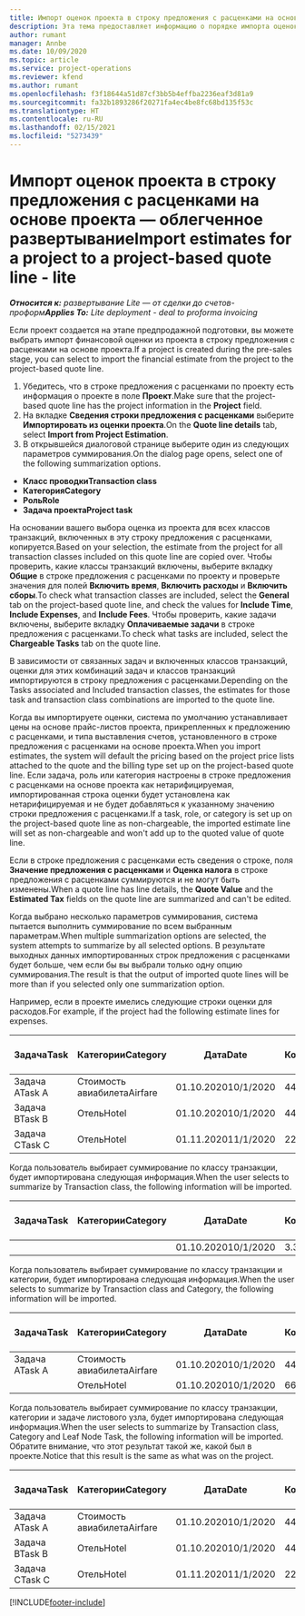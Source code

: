 ```yaml
---
title: Импорт оценок проекта в строку предложения с расценками на основе проекта — облегченное развертывание
description: Эта тема предоставляет информацию о порядке импорта оценок из проекта в строку предложения с расценками.
author: rumant
manager: Annbe
ms.date: 10/09/2020
ms.topic: article
ms.service: project-operations
ms.reviewer: kfend
ms.author: rumant
ms.openlocfilehash: f3f18644a51d87cf3bb5b4effba2236eaf3d81a9
ms.sourcegitcommit: fa32b1893286f20271fa4ec4be8fc68bd135f53c
ms.translationtype: HT
ms.contentlocale: ru-RU
ms.lasthandoff: 02/15/2021
ms.locfileid: "5273439"
---
```

# <a name="import-estimates-for-a-project-to-a-project-based-quote-line---lite"></a><span data-ttu-id="170ce-103">Импорт оценок проекта в строку предложения с расценками на основе проекта — облегченное развертывание</span><span class="sxs-lookup"><span data-stu-id="170ce-103">Import estimates for a project to a project-based quote line - lite</span></span>

<span data-ttu-id="170ce-104">_**Относится к:** развертывание Lite — от сделки до счетов-проформ_</span><span class="sxs-lookup"><span data-stu-id="170ce-104">_**Applies To:** Lite deployment - deal to proforma invoicing_</span></span>

<span data-ttu-id="170ce-105">Если проект создается на этапе предпродажной подготовки, вы можете выбрать импорт финансовой оценки из проекта в строку предложения с расценками на основе проекта.</span><span class="sxs-lookup"><span data-stu-id="170ce-105">If a project is created during the pre-sales stage, you can select to import the financial estimate from the project to the project-based quote line.</span></span>

1. <span data-ttu-id="170ce-106">Убедитесь, что в строке предложения с расценками по проекту есть информация о проекте в поле **Проект**.</span><span class="sxs-lookup"><span data-stu-id="170ce-106">Make sure that the project-based quote line has the project information in the **Project** field.</span></span>
2. <span data-ttu-id="170ce-107">На вкладке **Сведения строки предложения с расценками** выберите **Импортировать из оценки проекта**.</span><span class="sxs-lookup"><span data-stu-id="170ce-107">On the **Quote line details** tab, select **Import from Project Estimation**.</span></span>
3. <span data-ttu-id="170ce-108">В открывшейся диалоговой странице выберите один из следующих параметров суммирования.</span><span class="sxs-lookup"><span data-stu-id="170ce-108">On the dialog page opens, select one of the following summarization options.</span></span>

  - <span data-ttu-id="170ce-109">**Класс проводки**</span><span class="sxs-lookup"><span data-stu-id="170ce-109">**Transaction class**</span></span>
  - <span data-ttu-id="170ce-110">**Категория**</span><span class="sxs-lookup"><span data-stu-id="170ce-110">**Category**</span></span>
  - <span data-ttu-id="170ce-111">**Роль**</span><span class="sxs-lookup"><span data-stu-id="170ce-111">**Role**</span></span> 
  - <span data-ttu-id="170ce-112">**Задача проекта**</span><span class="sxs-lookup"><span data-stu-id="170ce-112">**Project task**</span></span>

<span data-ttu-id="170ce-113">На основании вашего выбора оценка из проекта для всех классов транзакций, включенных в эту строку предложения с расценками, копируется.</span><span class="sxs-lookup"><span data-stu-id="170ce-113">Based on your selection, the estimate from the project for all transaction classes included on this quote line are copied over.</span></span> <span data-ttu-id="170ce-114">Чтобы проверить, какие классы транзакций включены, выберите вкладку **Общие** в строке предложения с расценками по проекту и проверьте значения для полей **Включить время**, **Включить расходы** и **Включить сборы**.</span><span class="sxs-lookup"><span data-stu-id="170ce-114">To check what transaction classes are included, select the **General** tab on the project-based quote line, and check the values for **Include Time**, **Include Expenses**, and **Include Fees**.</span></span>  <span data-ttu-id="170ce-115">Чтобы проверить, какие задачи включены, выберите вкладку **Оплачиваемые задачи** в строке предложения с расценками.</span><span class="sxs-lookup"><span data-stu-id="170ce-115">To check what tasks are included, select the **Chargeable Tasks** tab on the quote line.</span></span>

<span data-ttu-id="170ce-116">В зависимости от связанных задач и включенных классов транзакций, оценки для этих комбинаций задач и классов транзакций импортируются в строку предложения с расценками.</span><span class="sxs-lookup"><span data-stu-id="170ce-116">Depending on the Tasks associated and Included transaction classes, the estimates for those task and transaction class combinations are imported to the quote line.</span></span>

<span data-ttu-id="170ce-117">Когда вы импортируете оценки, система по умолчанию устанавливает цены на основе прайс-листов проекта, прикрепленных к предложению с расценками, и типа выставления счетов, установленного в строке предложения с расценками на основе проекта.</span><span class="sxs-lookup"><span data-stu-id="170ce-117">When you import estimates, the system will default the pricing based on the project price lists attached to the quote and the billing type set up on the project-based quote line.</span></span> <span data-ttu-id="170ce-118">Если задача, роль или категория настроены в строке предложения с расценками на основе проекта как нетарифицируемая, импортированная строка оценки будет установлена как нетарифицируемая и не будет добавляться к указанному значению строки предложения с расценками.</span><span class="sxs-lookup"><span data-stu-id="170ce-118">If a task, role, or category is set up on the project-based quote line as non-chargeable, the imported estimate line will set as non-chargeable and won't add up to the quoted value of quote line.</span></span>

<span data-ttu-id="170ce-119">Если в строке предложения с расценками есть сведения о строке, поля **Значение предложения с расценками** и **Оценка налога** в строке предложения с расценками суммируются и не могут быть изменены.</span><span class="sxs-lookup"><span data-stu-id="170ce-119">When a quote line has line details, the **Quote Value** and the **Estimated Tax** fields on the quote line are summarized and can't be edited.</span></span>

<span data-ttu-id="170ce-120">Когда выбрано несколько параметров суммирования, система пытается выполнить суммирование по всем выбранным параметрам.</span><span class="sxs-lookup"><span data-stu-id="170ce-120">When multiple summarization options are selected, the system attempts to summarize by all selected options.</span></span> <span data-ttu-id="170ce-121">В результате выходных данных импортированных строк предложения с расценками будет больше, чем если бы вы выбрали только одну опцию суммирования.</span><span class="sxs-lookup"><span data-stu-id="170ce-121">The result is that the output of imported quote lines will be more than if you selected only one summarization option.</span></span>

<span data-ttu-id="170ce-122">Например, если в проекте имелись следующие строки оценки для расходов.</span><span class="sxs-lookup"><span data-stu-id="170ce-122">For example, if the project had the following estimate lines for expenses.</span></span>

| <span data-ttu-id="170ce-123">Задача</span><span class="sxs-lookup"><span data-stu-id="170ce-123">Task</span></span> | <span data-ttu-id="170ce-124">Категории</span><span class="sxs-lookup"><span data-stu-id="170ce-124">Category</span></span> | <span data-ttu-id="170ce-125">Дата</span><span class="sxs-lookup"><span data-stu-id="170ce-125">Date</span></span> | <span data-ttu-id="170ce-126">Количество</span><span class="sxs-lookup"><span data-stu-id="170ce-126">Quantity</span></span> | <span data-ttu-id="170ce-127">Цена за единицу</span><span class="sxs-lookup"><span data-stu-id="170ce-127">Unit price</span></span> | <span data-ttu-id="170ce-128">Сумма</span><span class="sxs-lookup"><span data-stu-id="170ce-128">Amount</span></span> |
| --- | --- | --- | --- | --- | --- |
| <span data-ttu-id="170ce-129">Задача A</span><span class="sxs-lookup"><span data-stu-id="170ce-129">Task A</span></span> | <span data-ttu-id="170ce-130">Стоимость авиабилета</span><span class="sxs-lookup"><span data-stu-id="170ce-130">Airfare</span></span> | <span data-ttu-id="170ce-131">01.10.2020</span><span class="sxs-lookup"><span data-stu-id="170ce-131">10/1/2020</span></span> | <span data-ttu-id="170ce-132">4</span><span class="sxs-lookup"><span data-stu-id="170ce-132">4</span></span> | <span data-ttu-id="170ce-133">400</span><span class="sxs-lookup"><span data-stu-id="170ce-133">400</span></span> | <span data-ttu-id="170ce-134">1600</span><span class="sxs-lookup"><span data-stu-id="170ce-134">1600</span></span> |
| <span data-ttu-id="170ce-135">Задача B</span><span class="sxs-lookup"><span data-stu-id="170ce-135">Task B</span></span> | <span data-ttu-id="170ce-136">Отель</span><span class="sxs-lookup"><span data-stu-id="170ce-136">Hotel</span></span> | <span data-ttu-id="170ce-137">01.10.2020</span><span class="sxs-lookup"><span data-stu-id="170ce-137">10/1/2020</span></span> | <span data-ttu-id="170ce-138">4</span><span class="sxs-lookup"><span data-stu-id="170ce-138">4</span></span> | <span data-ttu-id="170ce-139">200</span><span class="sxs-lookup"><span data-stu-id="170ce-139">200</span></span> | <span data-ttu-id="170ce-140">800</span><span class="sxs-lookup"><span data-stu-id="170ce-140">800</span></span> |
| <span data-ttu-id="170ce-141">Задача C</span><span class="sxs-lookup"><span data-stu-id="170ce-141">Task C</span></span> | <span data-ttu-id="170ce-142">Отель</span><span class="sxs-lookup"><span data-stu-id="170ce-142">Hotel</span></span> | <span data-ttu-id="170ce-143">01.11.2020</span><span class="sxs-lookup"><span data-stu-id="170ce-143">11/1/2020</span></span> | <span data-ttu-id="170ce-144">2</span><span class="sxs-lookup"><span data-stu-id="170ce-144">2</span></span> | <span data-ttu-id="170ce-145">200</span><span class="sxs-lookup"><span data-stu-id="170ce-145">200</span></span> | <span data-ttu-id="170ce-146">400</span><span class="sxs-lookup"><span data-stu-id="170ce-146">400</span></span> |

<span data-ttu-id="170ce-147">Когда пользователь выбирает суммирование по классу транзакции, будет импортирована следующая информация.</span><span class="sxs-lookup"><span data-stu-id="170ce-147">When the user selects to summarize by Transaction class, the following information will be imported.</span></span>

| <span data-ttu-id="170ce-148">Задача</span><span class="sxs-lookup"><span data-stu-id="170ce-148">Task</span></span> | <span data-ttu-id="170ce-149">Категории</span><span class="sxs-lookup"><span data-stu-id="170ce-149">Category</span></span> | <span data-ttu-id="170ce-150">Дата</span><span class="sxs-lookup"><span data-stu-id="170ce-150">Date</span></span> | <span data-ttu-id="170ce-151">Количество</span><span class="sxs-lookup"><span data-stu-id="170ce-151">Quantity</span></span> | <span data-ttu-id="170ce-152">Цена за единицу</span><span class="sxs-lookup"><span data-stu-id="170ce-152">Unit price</span></span> | <span data-ttu-id="170ce-153">Сумма</span><span class="sxs-lookup"><span data-stu-id="170ce-153">Amount</span></span> |
| --- | --- | --- | --- | --- | --- |
|||<span data-ttu-id="170ce-154">01.10.2020</span><span class="sxs-lookup"><span data-stu-id="170ce-154">10/1/2020</span></span> | <span data-ttu-id="170ce-155">3.34</span><span class="sxs-lookup"><span data-stu-id="170ce-155">3.34</span></span> | <span data-ttu-id="170ce-156">840</span><span class="sxs-lookup"><span data-stu-id="170ce-156">840</span></span> | <span data-ttu-id="170ce-157">2800</span><span class="sxs-lookup"><span data-stu-id="170ce-157">2800</span></span> |

<span data-ttu-id="170ce-158">Когда пользователь выбирает суммирование по классу транзакции и категории, будет импортирована следующая информация.</span><span class="sxs-lookup"><span data-stu-id="170ce-158">When the user selects to summarize by Transaction class and Category, the following information will be imported.</span></span>

| <span data-ttu-id="170ce-159">Задача</span><span class="sxs-lookup"><span data-stu-id="170ce-159">Task</span></span> | <span data-ttu-id="170ce-160">Категории</span><span class="sxs-lookup"><span data-stu-id="170ce-160">Category</span></span> | <span data-ttu-id="170ce-161">Дата</span><span class="sxs-lookup"><span data-stu-id="170ce-161">Date</span></span> | <span data-ttu-id="170ce-162">Количество</span><span class="sxs-lookup"><span data-stu-id="170ce-162">Quantity</span></span> | <span data-ttu-id="170ce-163">Цена за единицу</span><span class="sxs-lookup"><span data-stu-id="170ce-163">Unit price</span></span> | <span data-ttu-id="170ce-164">Сумма</span><span class="sxs-lookup"><span data-stu-id="170ce-164">Amount</span></span> |
| --- | --- | --- | --- | --- | --- |
| <span data-ttu-id="170ce-165">Задача A</span><span class="sxs-lookup"><span data-stu-id="170ce-165">Task A</span></span> | <span data-ttu-id="170ce-166">Стоимость авиабилета</span><span class="sxs-lookup"><span data-stu-id="170ce-166">Airfare</span></span> | <span data-ttu-id="170ce-167">01.10.2020</span><span class="sxs-lookup"><span data-stu-id="170ce-167">10/1/2020</span></span> | <span data-ttu-id="170ce-168">4</span><span class="sxs-lookup"><span data-stu-id="170ce-168">4</span></span> | <span data-ttu-id="170ce-169">400</span><span class="sxs-lookup"><span data-stu-id="170ce-169">400</span></span> | <span data-ttu-id="170ce-170">1600</span><span class="sxs-lookup"><span data-stu-id="170ce-170">1600</span></span> |
| | <span data-ttu-id="170ce-171">Отель</span><span class="sxs-lookup"><span data-stu-id="170ce-171">Hotel</span></span> | <span data-ttu-id="170ce-172">01.10.2020</span><span class="sxs-lookup"><span data-stu-id="170ce-172">10/1/2020</span></span> | <span data-ttu-id="170ce-173">6</span><span class="sxs-lookup"><span data-stu-id="170ce-173">6</span></span> | <span data-ttu-id="170ce-174">200</span><span class="sxs-lookup"><span data-stu-id="170ce-174">200</span></span> | <span data-ttu-id="170ce-175">1200</span><span class="sxs-lookup"><span data-stu-id="170ce-175">1200</span></span> |

<span data-ttu-id="170ce-176">Когда пользователь выбирает суммирование по классу транзакции, категории и задаче листового узла, будет импортирована следующая информация.</span><span class="sxs-lookup"><span data-stu-id="170ce-176">When the user selects to summarize by Transaction class, Category and Leaf Node Task, the following information will be imported.</span></span> <span data-ttu-id="170ce-177">Обратите внимание, что этот результат такой же, какой был в проекте.</span><span class="sxs-lookup"><span data-stu-id="170ce-177">Notice that this result is the same as what was on the project.</span></span>

| <span data-ttu-id="170ce-178">Задача</span><span class="sxs-lookup"><span data-stu-id="170ce-178">Task</span></span> | <span data-ttu-id="170ce-179">Категории</span><span class="sxs-lookup"><span data-stu-id="170ce-179">Category</span></span> | <span data-ttu-id="170ce-180">Дата</span><span class="sxs-lookup"><span data-stu-id="170ce-180">Date</span></span> | <span data-ttu-id="170ce-181">Количество</span><span class="sxs-lookup"><span data-stu-id="170ce-181">Quantity</span></span> | <span data-ttu-id="170ce-182">Цена за единицу</span><span class="sxs-lookup"><span data-stu-id="170ce-182">Unit price</span></span> | <span data-ttu-id="170ce-183">Сумма</span><span class="sxs-lookup"><span data-stu-id="170ce-183">Amount</span></span> |
| --- | --- | --- | --- | --- | --- |
| <span data-ttu-id="170ce-184">Задача A</span><span class="sxs-lookup"><span data-stu-id="170ce-184">Task A</span></span> | <span data-ttu-id="170ce-185">Стоимость авиабилета</span><span class="sxs-lookup"><span data-stu-id="170ce-185">Airfare</span></span> | <span data-ttu-id="170ce-186">01.10.2020</span><span class="sxs-lookup"><span data-stu-id="170ce-186">10/1/2020</span></span> | <span data-ttu-id="170ce-187">4</span><span class="sxs-lookup"><span data-stu-id="170ce-187">4</span></span> | <span data-ttu-id="170ce-188">400</span><span class="sxs-lookup"><span data-stu-id="170ce-188">400</span></span> | <span data-ttu-id="170ce-189">1600</span><span class="sxs-lookup"><span data-stu-id="170ce-189">1600</span></span> |
| <span data-ttu-id="170ce-190">Задача B</span><span class="sxs-lookup"><span data-stu-id="170ce-190">Task B</span></span> | <span data-ttu-id="170ce-191">Отель</span><span class="sxs-lookup"><span data-stu-id="170ce-191">Hotel</span></span> | <span data-ttu-id="170ce-192">01.10.2020</span><span class="sxs-lookup"><span data-stu-id="170ce-192">10/1/2020</span></span> | <span data-ttu-id="170ce-193">4</span><span class="sxs-lookup"><span data-stu-id="170ce-193">4</span></span> | <span data-ttu-id="170ce-194">200</span><span class="sxs-lookup"><span data-stu-id="170ce-194">200</span></span> | <span data-ttu-id="170ce-195">800</span><span class="sxs-lookup"><span data-stu-id="170ce-195">800</span></span> |
| <span data-ttu-id="170ce-196">Задача C</span><span class="sxs-lookup"><span data-stu-id="170ce-196">Task C</span></span> | <span data-ttu-id="170ce-197">Отель</span><span class="sxs-lookup"><span data-stu-id="170ce-197">Hotel</span></span> | <span data-ttu-id="170ce-198">01.11.2020</span><span class="sxs-lookup"><span data-stu-id="170ce-198">11/1/2020</span></span> | <span data-ttu-id="170ce-199">2</span><span class="sxs-lookup"><span data-stu-id="170ce-199">2</span></span> | <span data-ttu-id="170ce-200">200</span><span class="sxs-lookup"><span data-stu-id="170ce-200">200</span></span> | <span data-ttu-id="170ce-201">400</span><span class="sxs-lookup"><span data-stu-id="170ce-201">400</span></span> |


[!INCLUDE[footer-include](../../includes/footer-banner.md)]